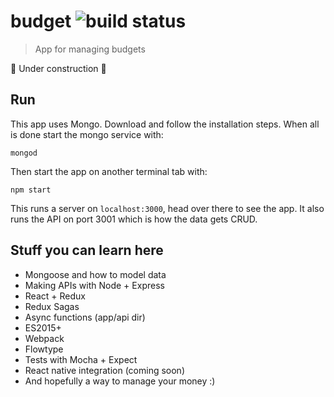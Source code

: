 # budget ![build status](https://travis-ci.org/jpsierens/budget.svg?branch=master)
> App for managing budgets

:construction: Under construction :construction:

## Run

This app uses Mongo. Download and follow the installation steps. When all is done start the mongo service with:

```
mongod
```

Then start the app on another terminal tab with:
```
npm start
```

This runs a server on ```localhost:3000```, head over there to see the app. It also runs the API on port 3001 which is how the data gets CRUD.

## Stuff you can learn here
* Mongoose and how to model data
* Making APIs with Node + Express
* React + Redux
* Redux Sagas
* Async functions (app/api dir)
* ES2015+
* Webpack
* Flowtype
* Tests with Mocha + Expect
* React native integration (coming soon)
* And hopefully a way to manage your money :)
